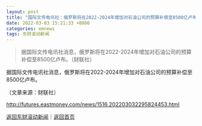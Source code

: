 ```yaml
---
layout: post
title: "国际文传电讯社：俄罗斯将在2022-2024年增加对石油公司的预算补偿至8500亿卢布"
date: 2022-03-03 15:21:33 +0800
categories: emnews
tags: 东财滚动新闻
---
```

> 据国际文传电讯社消息，俄罗斯将在2022-2024年增加对石油公司的预算补偿至8500亿卢布。（财联社）

<p>据国际文传电讯社消息，俄罗斯将在2022-2024年增加对石油公司的预算补偿至8500亿卢布。</p><p class="em_media">（文章来源：财联社）</p>

<http://futures.eastmoney.com/news/1516,202203032295824453.html>

[返回东财滚动新闻](//finews.withounder.com/emnews/)｜[返回首页](//finews.withounder.com/)